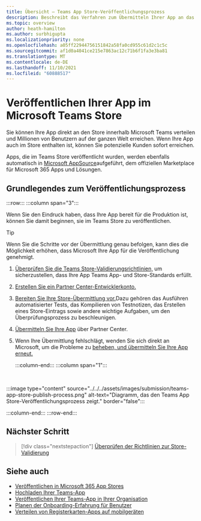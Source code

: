 ```yaml
---
title: Übersicht – Teams App Store-Veröffentlichungsprozess
description: Beschreibt das Verfahren zum Übermitteln Ihrer App an das Partner Center und zum Veröffentlichen der App im Microsoft Teams Store (und AppSource).
ms.topic: overview
author: heath-hamilton
ms.author: surbhigupta
ms.localizationpriority: none
ms.openlocfilehash: a05ff22944756151842a58fa0cd955c61d2c1c5c
ms.sourcegitcommit: af1d0a4041ce215e7863ac12c71b6f1fa3e3ba81
ms.translationtype: MT
ms.contentlocale: de-DE
ms.lasthandoff: 11/10/2021
ms.locfileid: "60888517"
---
```

# <a name="publish-your-app-to-the-microsoft-teams-store"></a>Veröffentlichen Ihrer App im Microsoft Teams Store

Sie können Ihre App direkt an den Store innerhalb Microsoft Teams verteilen und Millionen von Benutzern auf der ganzen Welt erreichen. Wenn Ihre App auch im Store enthalten ist, können Sie potenzielle Kunden sofort erreichen.

Apps, die im Teams Store veröffentlicht wurden, werden ebenfalls automatisch in [Microsoft AppSource](https://appsource.microsoft.com)aufgeführt, dem offiziellen Marketplace für Microsoft 365 Apps und Lösungen.

## <a name="understand-the-publishing-process"></a>Grundlegendes zum Veröffentlichungsprozess

:::row:::
   :::column span="3":::

Wenn Sie den Eindruck haben, dass Ihre App bereit für die Produktion ist, können Sie damit beginnen, sie im Teams Store zu veröffentlichen.

> [!TIP]
> Wenn Sie die Schritte vor der Übermittlung genau befolgen, kann dies die Möglichkeit erhöhen, dass Microsoft Ihre App für die Veröffentlichung genehmigt.

1. [Überprüfen Sie die Teams Store-Validierungsrichtlinien,](~/concepts/deploy-and-publish/appsource/prepare/teams-store-validation-guidelines.md) um sicherzustellen, dass Ihre App Teams App- und Store-Standards erfüllt.
1. [Erstellen Sie ein Partner Center-Entwicklerkonto.](~/concepts/deploy-and-publish/appsource/prepare/create-partner-center-dev-account.md)
1. [Bereiten Sie Ihre Store-Übermittlung vor.](~/concepts/deploy-and-publish/appsource/prepare/submission-checklist.md)Dazu gehören das Ausführen automatisierter Tests, das Kompilieren von Testnotizen, das Erstellen eines Store-Eintrags sowie andere wichtige Aufgaben, um den Überprüfungsprozess zu beschleunigen.
1. [Übermitteln Sie Ihre App](/office/dev/store/add-in-submission-guide) über Partner Center.
1. Wenn Ihre Übermittlung fehlschlägt, wenden Sie sich direkt an Microsoft, um die Probleme zu [beheben, und übermitteln Sie Ihre App erneut.](~/concepts/deploy-and-publish/appsource/resolve-submission-issues.md)

   :::column-end:::
   :::column span="1":::

<br>

:::image type="content" source="../../../assets/images/submission/teams-app-store-publish-process.png" alt-text="Diagramm, das den Teams App Store-Veröffentlichungsprozess zeigt." border="false":::

   :::column-end:::
:::row-end:::

## <a name="next-step"></a>Nächster Schritt

> [!div class="nextstepaction"]
> [Überprüfen der Richtlinien zur Store-Validierung](~/concepts/deploy-and-publish/appsource/prepare/teams-store-validation-guidelines.md)

## <a name="see-also"></a>Siehe auch

* [Veröffentlichen in Microsoft 365 App Stores](/office/dev/store/)
* [Hochladen Ihrer Teams-App](~/concepts/deploy-and-publish/apps-upload.md)
* [Veröffentlichen Ihrer Teams-App in Ihrer Organisation](/MicrosoftTeams/tenant-apps-catalog-teams?toc=/microsoftteams/platform/toc.json&bc=/MicrosoftTeams/breadcrumb/toc.json)
* [Planen der Onboarding-Erfahrung für Benutzer](../../design/understand-use-cases.md#plan-the-onboarding-experience)
* [Verteilen von Registerkarten-Apps auf mobilgeräten](../../../tabs/design/tabs-mobile.md#distribution)
